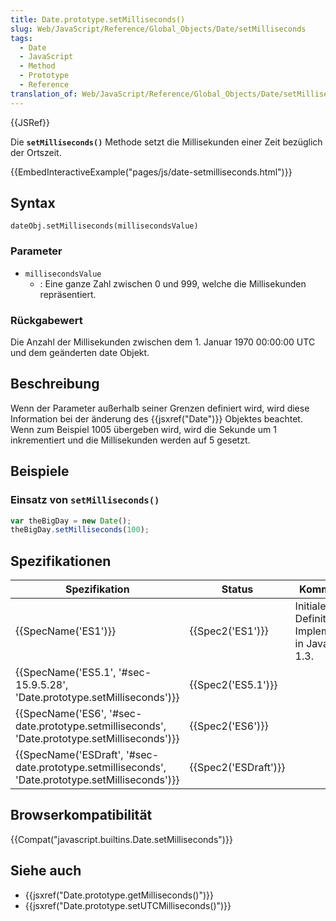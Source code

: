 ```yaml
---
title: Date.prototype.setMilliseconds()
slug: Web/JavaScript/Reference/Global_Objects/Date/setMilliseconds
tags:
  - Date
  - JavaScript
  - Method
  - Prototype
  - Reference
translation_of: Web/JavaScript/Reference/Global_Objects/Date/setMilliseconds
---
```

{{JSRef}}

Die **`setMilliseconds()`** Methode setzt die Millisekunden einer Zeit bezüglich der Ortszeit.

{{EmbedInteractiveExample("pages/js/date-setmilliseconds.html")}}

## Syntax

    dateObj.setMilliseconds(millisecondsValue)

### Parameter

- `millisecondsValue`
  - : Eine ganze Zahl zwischen 0 und 999, welche die Millisekunden repräsentiert.

### Rückgabewert

Die Anzahl der Millisekunden zwischen dem 1. Januar 1970 00:00:00 UTC und dem geänderten date Objekt.

## Beschreibung

Wenn der Parameter außerhalb seiner Grenzen definiert wird, wird diese Information bei der änderung des {{jsxref("Date")}} Objektes beachtet. Wenn zum Beispiel 1005 übergeben wird, wird die Sekunde um 1 inkrementiert und die Millisekunden werden auf 5 gesetzt.

## Beispiele

### Einsatz von `setMilliseconds()`

```js
var theBigDay = new Date();
theBigDay.setMilliseconds(100);
```

## Spezifikationen

| Spezifikation                                                                                                                    | Status                       | Kommentar                                             |
| -------------------------------------------------------------------------------------------------------------------------------- | ---------------------------- | ----------------------------------------------------- |
| {{SpecName('ES1')}}                                                                                                         | {{Spec2('ES1')}}         | Initiale Definition. Implementiert in JavaScript 1.3. |
| {{SpecName('ES5.1', '#sec-15.9.5.28', 'Date.prototype.setMilliseconds')}}                                 | {{Spec2('ES5.1')}}     |                                                       |
| {{SpecName('ES6', '#sec-date.prototype.setmilliseconds', 'Date.prototype.setMilliseconds')}}     | {{Spec2('ES6')}}         |                                                       |
| {{SpecName('ESDraft', '#sec-date.prototype.setmilliseconds', 'Date.prototype.setMilliseconds')}} | {{Spec2('ESDraft')}} |                                                       |

## Browserkompatibilität

{{Compat("javascript.builtins.Date.setMilliseconds")}}

## Siehe auch

- {{jsxref("Date.prototype.getMilliseconds()")}}
- {{jsxref("Date.prototype.setUTCMilliseconds()")}}
